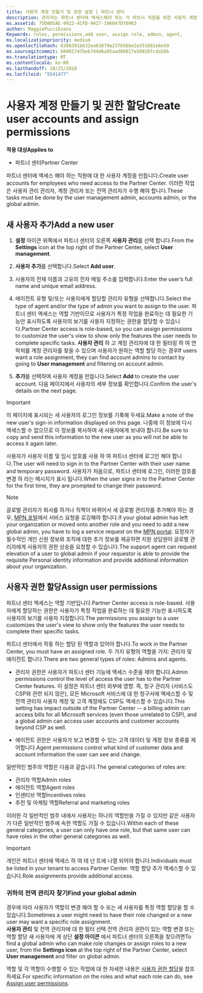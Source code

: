 ```yaml
---
title: 사용자 계정 만들기 및 권한 설정 | 파트너 센터
description: 관리자는 파트너 센터에 액세스해야 하는 각 파트너 직원을 위한 사용자 계정을 만듭니다.
ms.assetid: 75D805AE-9922-4CFD-9427-196047D70963
author: MaggiePucciEvans
Keywords: roles, permissions,add user, assign role, admin, agent,
ms.localizationpriority: medium
ms.openlocfilehash: 6308391b632ea61679a23fb56be2e351681e6e59
ms.sourcegitcommit: b9001747beb744d6a95aad68017e50816fcda58b
ms.translationtype: MT
ms.contentlocale: ko-KR
ms.lasthandoff: 10/25/2018
ms.locfileid: "5541477"
---
```

# <a name="create-user-accounts-and-assign-permissions"></a><span data-ttu-id="3d7cd-103">사용자 계정 만들기 및 권한 할당</span><span class="sxs-lookup"><span data-stu-id="3d7cd-103">Create user accounts and assign permissions</span></span>

**<span data-ttu-id="3d7cd-104">적용 대상</span><span class="sxs-lookup"><span data-stu-id="3d7cd-104">Applies to</span></span>**

-  <span data-ttu-id="3d7cd-105">파트너 센터</span><span class="sxs-lookup"><span data-stu-id="3d7cd-105">Partner Center</span></span>

<span data-ttu-id="3d7cd-106">파트너 센터에 액세스 해야 하는 직원에 대 한 사용자 계정을 만듭니다.</span><span class="sxs-lookup"><span data-stu-id="3d7cd-106">Create user accounts for employees who need access to the Partner Center.</span></span> <span data-ttu-id="3d7cd-107">이러한 작업은 사용자 관리 관리자, 계정 관리자 또는 전역 관리자가 수행 해야 합니다.</span><span class="sxs-lookup"><span data-stu-id="3d7cd-107">These tasks must be done by the user management admin, accounts admin, or the global admin.</span></span> 


## <a name="add-a-new-user"></a><span data-ttu-id="3d7cd-108">새 사용자 추가</span><span class="sxs-lookup"><span data-stu-id="3d7cd-108">Add a new user</span></span>

1. <span data-ttu-id="3d7cd-109">**설정** 아이콘 위쪽에서 파트너 센터의 오른쪽 **사용자 관리**를 선택 합니다.</span><span class="sxs-lookup"><span data-stu-id="3d7cd-109">From the **Settings** icon at the top right of the Partner Center, select **User management**.</span></span>

2.  <span data-ttu-id="3d7cd-110">**사용자 추가**를 선택합니다.</span><span class="sxs-lookup"><span data-stu-id="3d7cd-110">Select **Add user**.</span></span>

3.  <span data-ttu-id="3d7cd-111">사용자의 전체 이름과 고유의 전자 메일 주소를 입력합니다.</span><span class="sxs-lookup"><span data-stu-id="3d7cd-111">Enter the user’s full name and unique email address.</span></span>

4.  <span data-ttu-id="3d7cd-112">에이전트 유형 및/또는 사용자에게 할당할 관리자 유형을 선택합니다.</span><span class="sxs-lookup"><span data-stu-id="3d7cd-112">Select the type of agent and/or the type of admin you want to assign to the user.</span></span> <span data-ttu-id="3d7cd-113">파트너 센터 액세스는 역할 기반이므로 사용자가 특정 작업을 완료하는 데 필요한 기능만 표시하도록 사용자의 보기를 사용자 지정하는 권한을 할당할 수 있습니다.</span><span class="sxs-lookup"><span data-stu-id="3d7cd-113">Partner Center access is role-based, so you can assign permissions to customize the user's view to show only the features the user needs to complete specific tasks.</span></span>  <span data-ttu-id="3d7cd-114">**사용자 관리** 하 고 계정 관리자에 대 한 필터링 하 여 연락처를 계정 관리자를 찾을 수 있으며 사용자가 원하는 역할 할당 하는 경우</span><span class="sxs-lookup"><span data-stu-id="3d7cd-114">If users want a role assignment, they can find account admins to contact by going to **User management** and filtering on account admin.</span></span>

5.  <span data-ttu-id="3d7cd-115">**추가**를 선택하여 사용자 계정을 만듭니다.</span><span class="sxs-lookup"><span data-stu-id="3d7cd-115">Select **Add** to create the user account.</span></span> <span data-ttu-id="3d7cd-116">다음 페이지에서 사용자의 세부 정보를 확인합니다.</span><span class="sxs-lookup"><span data-stu-id="3d7cd-116">Confirm the user's details on the next page.</span></span>

> [!IMPORTANT]  
> <span data-ttu-id="3d7cd-117">이 페이지에 표시되는 새 사용자의 로그인 정보를 기록해 두세요.</span><span class="sxs-lookup"><span data-stu-id="3d7cd-117">Make a note of the new user's sign-in information displayed on this page.</span></span> <span data-ttu-id="3d7cd-118">나중에 이 정보에 다시 액세스할 수 없으므로 이 정보를 복사하여 새 사용자에게 보내야 합니다.</span><span class="sxs-lookup"><span data-stu-id="3d7cd-118">Be sure to copy and send this information to the new user as you will not be able to access it again later.</span></span> 

<span data-ttu-id="3d7cd-119">사용자가 사용자 이름 및 임시 암호를 사용 하 여 파트너 센터에 로그인 해야 합니다.</span><span class="sxs-lookup"><span data-stu-id="3d7cd-119">The user will need to sign in to the Partner Center with their user name and temporary password.</span></span> <span data-ttu-id="3d7cd-120">사용자가 처음으로, 파트너 센터에 로그인, 이러한 암호를 변경 하 라는 메시지가 표시 됩니다.</span><span class="sxs-lookup"><span data-stu-id="3d7cd-120">When the user signs in to the Partner Center for the first time, they are prompted to change their password.</span></span> 

> [!NOTE]  
>  <span data-ttu-id="3d7cd-121">글로벌 관리자가 퇴사를 하거나 직책이 바뀌어서 새 글로벌 관리자를 추가해야 하는 경우, [MPN 포털](https://partner.microsoft.com/support)에서 서비스 요청을 로깅해야 합니다.</span><span class="sxs-lookup"><span data-stu-id="3d7cd-121">If your global admin has left your organization or moved onto another role and you need to add a new global admin, you have to log a service request on the [MPN portal](https://partner.microsoft.com/support).</span></span> <span data-ttu-id="3d7cd-122">요청자가 필수적인 개인 신원 정보와 조직에 대한 추가 정보를 제공하면 지원 상담원이 글로벌 관리자에게 사용자의 권한 상승을 요청할 수 있습니다.</span><span class="sxs-lookup"><span data-stu-id="3d7cd-122">The support agent can request elevation of a user to global admin if your requestor is able to provide the requisite Personal identity information and provide additional information about your organization.</span></span>

## <a name="assign-user-permissions"></a><span data-ttu-id="3d7cd-123">사용자 권한 할당</span><span class="sxs-lookup"><span data-stu-id="3d7cd-123">Assign user permissions</span></span>

<span data-ttu-id="3d7cd-124">파트너 센터 액세스는 역할 기반입니다.</span><span class="sxs-lookup"><span data-stu-id="3d7cd-124">Partner Center access is role-based.</span></span> <span data-ttu-id="3d7cd-125">사용자에게 할당하는 권한은 사용자가 특정 작업을 완료하는 데 필요한 기능만 표시하도록 사용자의 보기를 사용자 지정합니다.</span><span class="sxs-lookup"><span data-stu-id="3d7cd-125">The permissions you assign to a user customizes the user's view to show only the features the user needs to complete their specific tasks.</span></span> 

<span data-ttu-id="3d7cd-126">파트너 센터에서 작동 하는 할당 된 역할과 있어야 합니다.</span><span class="sxs-lookup"><span data-stu-id="3d7cd-126">To work in the Partner Center, you must have an assigned role.</span></span>  <span data-ttu-id="3d7cd-127">두 가지 유형의 역할을 가지: 관리자 및 에이전트 합니다.</span><span class="sxs-lookup"><span data-stu-id="3d7cd-127">There are two general types of roles: Admins and agents.</span></span>

- <span data-ttu-id="3d7cd-128">관리자 권한은 사용자가 파트너 센터 기능에 액세스 수준을 제어 합니다.</span><span class="sxs-lookup"><span data-stu-id="3d7cd-128">Admin permissions control the level of access the user has to the Partner Center features.</span></span> <span data-ttu-id="3d7cd-129">이 설정은 파트너 센터 외부에 영향. 즉, 청구 관리자 (서비스도 CSP와 관련 되지 않은), 모든 Microsoft 서비스에 대 한 청구서에 액세스할 수 및 전역 관리자 사용자 계정 및 고객 계정에도 CSP도 액세스할 수 있습니다.</span><span class="sxs-lookup"><span data-stu-id="3d7cd-129">This setting has impact outside of the Partner Center -- a billing admin can access bills for all Microsoft services (even those unrelated to CSP), and a global admin can access user accounts and customer accounts beyond CSP as well.</span></span>

- <span data-ttu-id="3d7cd-130">에이전트 권한은 사용자가 보고 변경할 수 있는 고객 데이터 및 계정 정보 종류를 제어합니다.</span><span class="sxs-lookup"><span data-stu-id="3d7cd-130">Agent permissions control what kind of customer data and account information the user can see and change.</span></span>
    
<span data-ttu-id="3d7cd-131">일반적인 범주의 역할은 다음과 같습니다.</span><span class="sxs-lookup"><span data-stu-id="3d7cd-131">The general categories of roles are:</span></span> 
- <span data-ttu-id="3d7cd-132">관리자 역할</span><span class="sxs-lookup"><span data-stu-id="3d7cd-132">Admin roles</span></span>
- <span data-ttu-id="3d7cd-133">에이전트 역할</span><span class="sxs-lookup"><span data-stu-id="3d7cd-133">Agent roles</span></span>
- <span data-ttu-id="3d7cd-134">인센티브 역할</span><span class="sxs-lookup"><span data-stu-id="3d7cd-134">Incentives roles</span></span>
- <span data-ttu-id="3d7cd-135">추천 및 마케팅 역할</span><span class="sxs-lookup"><span data-stu-id="3d7cd-135">Referral and marketing roles</span></span>


<span data-ttu-id="3d7cd-136">이러한 각 일반적인 범주 내에서 사용자는 하나의 역할만을 가질 수 있지만 같은 사용자가 다른 일반적인 범주에 속한 역할도 가질 수 있습니다.</span><span class="sxs-lookup"><span data-stu-id="3d7cd-136">Within each of these general categories, a user can only have one role, but that same user can have roles in the other general categories as well.</span></span> 

>[!Important]
><span data-ttu-id="3d7cd-137">개인은 파트너 센터에 액세스 하 여 테 넌 트에 나열 되어야 합니다.</span><span class="sxs-lookup"><span data-stu-id="3d7cd-137">Individuals must be listed in your tenant to access Partner Center.</span></span> <span data-ttu-id="3d7cd-138">역할 할당 추가 액세스할 수 있습니다.</span><span class="sxs-lookup"><span data-stu-id="3d7cd-138">Role assignments provide additional access.</span></span>


### <a name="find-your-global-admin"></a><span data-ttu-id="3d7cd-139">귀하의 전역 관리자 찾기</span><span class="sxs-lookup"><span data-stu-id="3d7cd-139">Find your global admin</span></span>

<span data-ttu-id="3d7cd-140">경우에 따라 사용자가 역할이 변경 해야 할 수 또는 새 사용자를 특정 역할 할당을 할 수 있습니다.</span><span class="sxs-lookup"><span data-stu-id="3d7cd-140">Sometimes a user might need to have their role changed or a new user may want a specific role assignment.</span></span>  
<span data-ttu-id="3d7cd-141">**사용자 관리** 및 전역 관리자에 대 한 필터 선택 전역 관리자 권한이 있는 역할 변경 또는 역할 할당 새 사용자에 게 상단 **설정 아이콘** 에서 파트너 센터의 오른쪽을 찾으려면</span><span class="sxs-lookup"><span data-stu-id="3d7cd-141">To find a global admin who can make role changes or assign roles to a new user, from the **Settings icon** at the top right of the Partner Center, select **User management** and filter on global admin.</span></span> 

<span data-ttu-id="3d7cd-142">역할 및 각 역할이 수행할 수 있는 작업에 대 한 자세한 내용은 [사용자 권한 할당](permissions-overview.md)을 참조 하세요.</span><span class="sxs-lookup"><span data-stu-id="3d7cd-142">For specific information on the roles and what each role can do, see [Assign user permissions](permissions-overview.md).</span></span>





